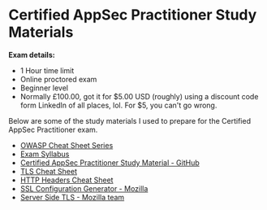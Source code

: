 # Certified AppSec Practitioner Study Materials

**Exam details:**
- $1$ Hour time limit
- Online proctored exam
- Beginner level
- Normally £100.00, got it for $5.00 USD (roughly) using a discount code form LinkedIn of all places, lol. For $5, you can't go wrong.


Below are some of the study materials I used to prepare for the Certified AppSec Practitioner exam. 
- [OWASP Cheat Sheet Series](https://cheatsheetseries.owasp.org/)
- [Exam Syllabus](https://secops.group/certified-appsec-practitioner/)
- [Certified AppSec Practitioner Study Material - GitHub](https://github.com/prasadpanchbhai/CertifiedAppsecPractitioner)
- [TLS Cheat Sheet](./TLS_Cheat_Sheet.md)
- [HTTP Headers Cheat Sheet](./HTTP_Headers.md)
- [SSL Configuration Generator - Mozilla](https://ssl-config.mozilla.org/)
- [Server Side TLS - Mozilla team](https://wiki.mozilla.org/Security/Server_Side_TLS)
